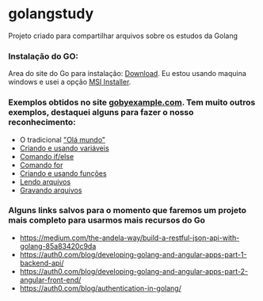 # golangstudy
Projeto criado para compartilhar arquivos sobre os estudos da Golang

### Instalação do GO:
Area do site do Go para instalação: [Download](https://golang.org/doc/install). Eu estou usando maquina windows e usei a opção [MSI Installer](https://golang.org/dl/).

### Exemplos obtidos no site [gobyexample.com](https://gobyexample.com). Tem muito outros exemplos, destaquei alguns para fazer o nosso reconhecimento:
  - O tradicional ["Olá mundo"](https://gobyexample.com/hello-world)
  - [Criando e usando variáveis](https://gobyexample.com/variables)
  - [Comando if/else](https://gobyexample.com/if-else)
  - [Comando for](https://gobyexample.com/for)
  - [Criando e usando funções](https://gobyexample.com/functions)
  - [Lendo arquivos](https://gobyexample.com/reading-files)
  - [Gravando arquivos](https://gobyexample.com/writing-files)

### Alguns links salvos para o momento que faremos um projeto mais completo para usarmos mais recursos do Go
  - https://medium.com/the-andela-way/build-a-restful-json-api-with-golang-85a83420c9da
  - https://auth0.com/blog/developing-golang-and-angular-apps-part-1-backend-api/
  - https://auth0.com/blog/developing-golang-and-angular-apps-part-2-angular-front-end/
  - https://auth0.com/blog/authentication-in-golang/
